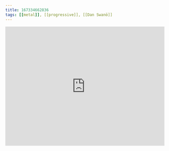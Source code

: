 ```yaml
---
title: 167334662836
tags: [[metal]], [[progressive]], [[Dan Swanö]]
---
```

<iframe allow="accelerometer; autoplay; clipboard-write; encrypted-media; gyroscope; picture-in-picture" allowfullscreen="" frameborder="0" height="375" id="youtube_iframe" src="https://www.youtube.com/embed/pF_42zfAEOM?feature=oembed&amp;enablejsapi=1&amp;origin=https://safe.txmblr.com&amp;wmode=opaque" width="500"></iframe>